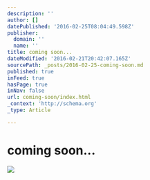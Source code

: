 ```yaml
---
description: ''
author: []
datePublished: '2016-02-25T08:04:49.598Z'
publisher:
  domain: ''
  name: ''
title: coming soon...
dateModified: '2016-02-21T20:42:07.165Z'
sourcePath: _posts/2016-02-25-coming-soon.md
published: true
inFeed: true
hasPage: true
inNav: false
url: coming-soon/index.html
_context: 'http://schema.org'
_type: Article

---
```

# coming soon...
![](https://the-grid-user-content.s3-us-west-2.amazonaws.com/0e7d9641-3c3b-470e-b64b-783a79b2db60.png)